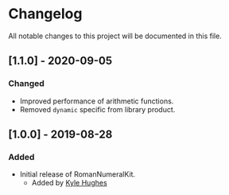 # Changelog

All notable changes to this project will be documented in this file.

## [1.1.0] - 2020-09-05

### Changed

- Improved performance of arithmetic functions.
- Removed `dynamic` specific from library product.

## [1.0.0] - 2019-08-28

### Added

- Initial release of RomanNumeralKit.
    - Added by [Kyle Hughes](https://github.com/kylehughes)
